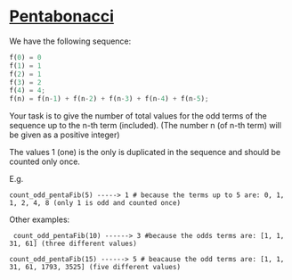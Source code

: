 # [Pentabonacci](https://www.codewars.com/kata/pentabonacci "https://www.codewars.com/kata/55c9172ee4bb15af9000005d")

We have the following sequence:
```python
f(0) = 0
f(1) = 1
f(2) = 1
f(3) = 2
f(4) = 4;
f(n) = f(n-1) + f(n-2) + f(n-3) + f(n-4) + f(n-5);
```

Your task is to give the number of total values for the odd terms of the sequence  up to the n-th term (included). (The number n (of n-th term) will be given as a positive integer)

The values 1 (one) is the only is duplicated in the sequence and should be counted only once.

E.g. 
```
count_odd_pentaFib(5) -----> 1 # because the terms up to 5 are: 0, 1, 1, 2, 4, 8 (only 1 is odd and counted once)
```
Other examples:
```
 count_odd_pentaFib(10) ------> 3 #because the odds terms are: [1, 1, 31, 61] (three different values)

count_odd_pentaFib(15) ------> 5 # beacause the odd terms are: [1, 1, 31, 61, 1793, 3525] (five different values)
```